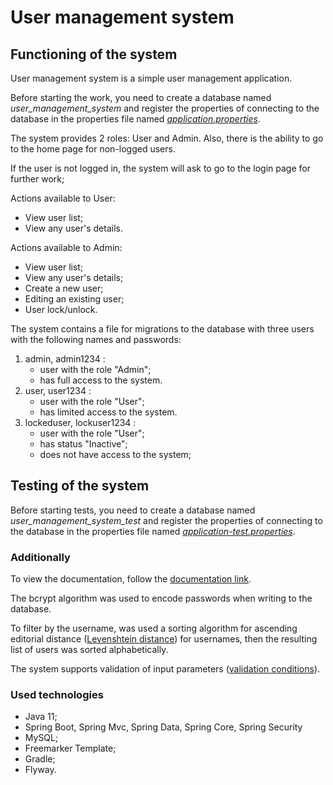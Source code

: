 # User management system

## Functioning of the system
User management system is a simple user management 
application.

Before starting the work, you need to create a 
database named *user_management_system* and 
register the properties of connecting to 
the database in the properties file named [*application.properties*](./src/main/resources/application.properties).

The system provides 2 roles: User and Admin. Also, 
there is the ability to go to the home page for 
non-logged users. 

If the user is not logged in, the system will ask to 
go to the login page for further work;

Actions available to User:
- View user list;
- View any user's details.

Actions available to Admin:
- View user list;
- View any user's details;
- Create a new user;
- Editing an existing user;
- User lock/unlock.

The system contains a file for migrations 
to the database with three users with 
the following names and passwords:
1. admin, admin1234 :
    - user with the role "Admin";
    - has full access to the system.
2. user, user1234 :
    - user with the role "User"; 
    - has limited access to the system.
3. lockeduser, lockuser1234 :
    - user with the role "User";
    - has status "Inactive";
    - does not have access to the system;
    
## Testing of the system
Before starting tests, you need to create a 
database named *user_management_system_test* and 
register the properties of connecting to 
the database in the properties file named [*application-test.properties*](./src/test/resources/application-test.properties).
    
### Additionally

To view the documentation, follow the [documentation link](./javadoc/index.html). 

The bcrypt algorithm was used to 
encode passwords when writing to the database.

To filter by the username, was used a sorting algorithm 
for ascending editorial distance ([Levenshtein distance](https://en.wikipedia.org/wiki/Levenshtein_distance#:~:text=Informally%2C%20the%20Levenshtein%20distance%20between,considered%20this%20distance%20in%201965.)) 
for usernames, then the resulting list of users 
was sorted alphabetically.

The system supports validation of input parameters ([validation conditions](./src/main/java/com/otesk/ums/dto/UserAccountDTO.java)).

### Used technologies

- Java 11;
- Spring Boot, Spring Mvc, Spring Data, Spring Core, Spring Security
- MySQL;
- Freemarker Template;
- Gradle;
- Flyway.
